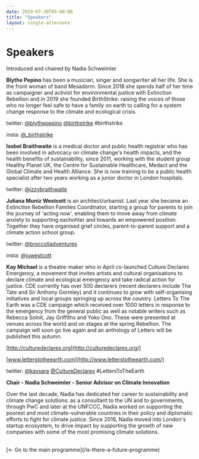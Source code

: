 ```yaml
---
date: 2019-07-30T05:00:00
title: "Speakers"
layout: single-alternate
---
```


# Speakers

Introduced and chaired by Nadia Schweimler

**Blythe Pepino** has been a musician, singer and songwriter all her life. She is the front woman of band Mesadorm. Since 2018 she spends half of her time as campaigner and activist for environmental justice with Extinction Rebellion and in 2019 she founded BirthStrike: raising the voices of those who no longer feel safe to have a family on earth to calling for a system change response to the climate and ecological crisis.

twitter: [@blythepepino](https://twitter.com/blythepepino) [@birthstrike](https://twitter.com/BirthStrike) #birthstrike

insta: [@\_birthstrike](https://www.instagram.com/_birthstrike/)

**Isobel Braithwaite** is a medical doctor and public health registrar who has been involved in advocacy on climate change&#39;s health impacts, and the health benefits of sustainability, since 2011, working with the student group Healthy Planet UK, the Centre for Sustainable Healthcare,  Medact and the Global Climate and Health Alliance.  She is now training to be a public health specialist after two years working as a junior doctor in London hospitals.

twitter: [@izzybraithwaite](https://twitter.com/izzybraithwaite)

**Juliana Muniz Westcott** is an architect/urbanist. Last year she became an Extinction Rebellion Families Coordinator, starting a group for parents to join the journey of &#39;acting now&#39;, enabling them to move away from climate anxiety to supporting eachohter and towards an empowered position. Together they have organised grief circles, parent-to-parent support and a climate action school group.

twitter: [@broccoliadventures](https://twitter.com/broccoliadvent1)

insta: [@juwestcott](https://www.instagram.com/juwestcott/)

**Kay Michael** is a theatre-maker who in April co-launched Culture Declares Emergency, a movement that invites artists and cultural organisations to declare climate and ecological emergency and take radical action for justice. CDE currently has over 500 declarers (recent declarers include The Tate and Sir Anthony Gormley) and it continues to grow with self-organising initiatives and local groups springing up across the country. Letters To The Earth was a CDE campaign which received over 1000 letters in response to the emergency from the general public as well as notable writers such as Rebecca Solnit, Jay Griffiths and Yoko Ono. These were presented at venues across the world and on stages at the spring Rebellion. The campaign will soon go live again and an anthology of Letters will be published this autumn.

[http://culturedeclares.org](http://culturedeclares.org/)

[www.letterstotheearth.com](http://www.letterstotheearth.com/)

twitter: [@kaysara](https://twitter.com/kaysara88) [@CultureDeclares](https://twitter.com/culturedeclares) #LettersToTheEarth

**Chair -**  **Nadia Schweimler - Senior Advisor on Climate Innovation**

Over the last decade, Nadia has dedicated her career to sustainability and climate change solutions: as a consultant to the UN and to governments, through PwC and later at the UNFCCC, Nadia worked on supporting the poorest and most climate-vulnerable countries in their policy and diplomatic efforts to fight for climate justice. Since 2016, Nadia moved into London&#39;s startup ecosystem, to drive impact by supporting the growth of new companies with some of the most promising climate solutions.

<br/>
[&#8592; Go to the main programme](/is-there-a-future-programme)
<br/>